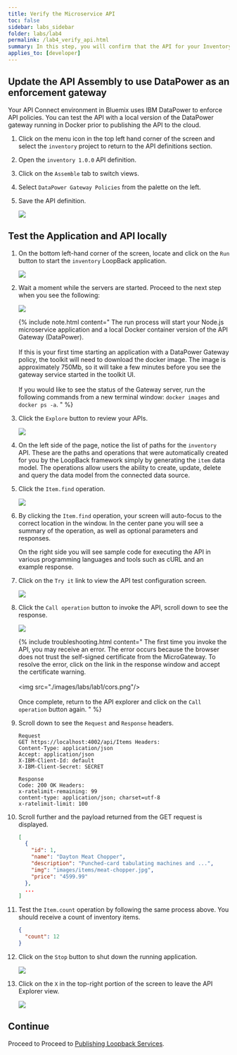 ```yaml
---
title: Verify the Microservice API
toc: false
sidebar: labs_sidebar
folder: labs/lab4
permalink: /lab4_verify_api.html
summary: In this step, you will confirm that the API for your Inventory Microservice Application is working correctly. You will run the microservice application locally, invoke the API and view the responses from the data source.
applies_to: [developer]
---
```


## Update the API Assembly to use DataPower as an enforcement gateway

Your API Connect environment in Bluemix uses IBM DataPower to enforce API policies. You can test the API with a local version of the DataPower gateway running in Docker prior to publishing the API to the cloud.
 
1.  Click on the menu icon in the top left hand corner of the screen and select the `inventory` project to return to the API definitions section.

1.  Open the `inventory 1.0.0` API definition.

1.  Click on the `Assemble` tab to switch views.

1.  Select `DataPower Gateway Policies` from the palette on the left.

1.  Save the API definition.

    ![](./images/common/save.png)

## Test the Application and API locally

1.  On the bottom left-hand corner of the screen, locate and click on the `Run` button to start the `inventory` LoopBack application.

    ![](./images/labs/lab1/run.png)

1.  Wait a moment while the servers are started. Proceed to the next step when you see the following:

    ![](./images/labs/lab1/app-running.png)
    
    {% include note.html content="
        The run process will start your Node.js microservice application and a local Docker container version of the API Gateway (DataPower).
        <br/><br/>
        If this is your first time starting an application with a DataPower Gateway policy, the toolkit will need to download the docker image. The image is approximately 750Mb, so it will take a few minutes before you see the gateway service started in the toolkit UI.
        <br/><br/>
        If you would like to see the status of the Gateway server, run the following commands from a new terminal window: `docker images` and `docker ps -a`.
    " %}

1.  Click the `Explore` button to review your APIs. 

    ![](./images/labs/lab1/explore.png)

1.  On the left side of the page, notice the list of paths for the `inventory` API. These are the paths and operations that were automatically created for you by the LoopBack framework simply by generating the `item` data model. The operations allow users the ability to create, update, delete and query the data model from the connected data source.

1.  Click the `Item.find` operation.

    ![](./images/labs/lab1/item-find.png)

1.  By clicking the `Item.find` operation, your screen will auto-focus to the correct location in the window. In the center pane you will see a summary of the operation, as well as optional parameters and responses.

    On the right side you will see sample code for executing the API in various programming languages and tools such as cURL and an example response.

1.  Click on the `Try it` link to view the API test configuration screen.

    ![](./images/labs/lab1/try-it.png)

1. Click the `Call operation` button to invoke the API, scroll down to see the response.
    
    ![](./images/labs/lab1/call-operation.png)
    
    {% include troubleshooting.html content="
        The first time you invoke the API, you may receive an error. The error occurs because the browser does not trust the self-signed certificate from the MicroGateway. To resolve the error, click on the link in the response window and accept the certificate warning.
        <br/><br/>
        <img src=\"./images/labs/lab1/cors.png\"/>
        <br/><br/>
        Once complete, return to the API explorer and click on the `Call operation` button again.
    " %}

1.  Scroll down to see the `Request` and `Response` headers. 

    ```text
    Request
    GET https://localhost:4002/api/Items Headers:
    Content-Type: application/json
    Accept: application/json
    X-IBM-Client-Id: default
    X-IBM-Client-Secret: SECRET
    ```

    ```text
    Response
    Code: 200 OK Headers:
    x-ratelimit-remaining: 99
    content-type: application/json; charset=utf-8
    x-ratelimit-limit: 100
    ```

1.  Scroll further and the payload returned from the GET request is displayed.

    ```json
    [
      {
        "id": 1,
        "name": "Dayton Meat Chopper",
        "description": "Punched-card tabulating machines and ...",
        "img": "images/items/meat-chopper.jpg",
        "price": "4599.99"
      },
      ...
    ]
    ```

1.  Test the `Item.count` operation by following the same process above. You should receive a count of inventory items.

    ```json
    {
      "count": 12
    }
    ```

1.  Click on the `Stop` button to shut down the running application.

    ![](./images/labs/lab1/stop-application.png)

1.  Click on the `X` in the top-right portion of the screen to leave the API Explorer view.

    ![](./images/labs/lab1/leave-explorer.png)

## Continue

Proceed to Proceed to [Publishing Loopback Services](lab5_overview.html).


